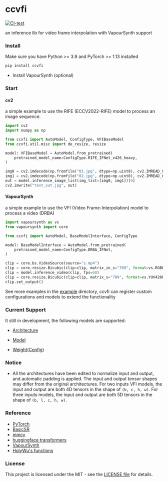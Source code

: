 # ccvfi

[![CI-test](https://github.com/TensoRaws/ccrestoration/actions/workflows/CI-test.yml/badge.svg)](https://github.com/TensoRaws/ccvfi/actions/workflows/CI-test.yml)

an inference lib for video frame interpolation with VapourSynth support

### Install

Make sure you have Python >= 3.9 and PyTorch >= 1.13 installed

```bash
pip install ccvfi
```

- Install VapourSynth (optional)

### Start

#### cv2

a simple example to use the RIFE (ECCV2022-RIFE) model to process an image sequence.

```python
import cv2
import numpy as np

from ccvfi import AutoModel, ConfigType, VFIBaseModel
from ccvfi.util.misc import de_resize, resize

model: VFIBaseModel = AutoModel.from_pretrained(
    pretrained_model_name=ConfigType.RIFE_IFNet_v426_heavy,
)

img0 = cv2.imdecode(np.fromfile("01.jpg", dtype=np.uint8), cv2.IMREAD_COLOR)
img1 = cv2.imdecode(np.fromfile("02.jpg", dtype=np.uint8), cv2.IMREAD_COLOR)
out = model.inference_image_list(img_list=[img0, img1])[0]
cv2.imwrite("test_out.jpg", out)
```

#### VapourSynth

a simple example to use the VFI (Video Frame-Interpolation) model to process a video (DRBA)

```python
import vapoursynth as vs
from vapoursynth import core

from ccvfi import AutoModel, BaseModelInterface, ConfigType

model: BaseModelInterface = AutoModel.from_pretrained(
    pretrained_model_name=ConfigType.DRBA_IFNet,
)

clip = core.bs.VideoSource(source="s.mp4")
clip = core.resize.Bicubic(clip=clip, matrix_in_s="709", format=vs.RGBH)
clip = model.inference_video(clip, fps=60)
clip = core.resize.Bicubic(clip=clip, matrix_s="709", format=vs.YUV420P16)
clip.set_output()
```

See more examples in the [example](./example) directory, ccvfi can register custom configurations and models to extend the functionality

### Current Support

It still in development, the following models are supported:

- [Architecture](./ccrestoration/type/arch.py)

- [Model](./ccrestoration/type/model.py)

- [Weight(Config)](./ccrestoration/type/config.py)

### Notice

- All the architectures have been edited to normalize input and output, and automatic padding is applied. The input and output tensor shapes may differ from the original architectures. For two inputs VFI models, the input and output are both 4D tensors in the shape of `(b, c, h, w)`. For three inputs models, the input and output are both 5D tensors in the shape of `(b, l, c, h, w)`.

### Reference

- [PyTorch](https://github.com/pytorch/pytorch)
- [BasicSR](https://github.com/XPixelGroup/BasicSR)
- [mmcv](https://github.com/open-mmlab/mmcv)
- [huggingface transformers](https://github.com/huggingface/transformers)
- [VapourSynth](https://www.vapoursynth.com/)
- [HolyWu's functions](https://github.com/HolyWu)

### License

This project is licensed under the MIT - see
the [LICENSE file](https://github.com/TensoRaws/ccvfi/blob/main/LICENSE) for details.
